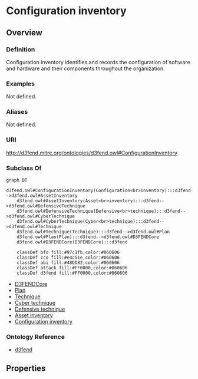 # Configuration inventory

## Overview

### Definition
Configuration inventory identifies and records the configuration of software and hardware and their components throughout the organization.

### Examples
Not defined.

### Aliases
Not defined.

### URI
http://d3fend.mitre.org/ontologies/d3fend.owl#ConfigurationInventory

### Subclass Of
```mermaid
graph BT
    d3fend.owl#ConfigurationInventory(Configuration<br>inventory):::d3fend-->d3fend.owl#AssetInventory
    d3fend.owl#AssetInventory(Asset<br>inventory):::d3fend-->d3fend.owl#DefensiveTechnique
    d3fend.owl#DefensiveTechnique(Defensive<br>technique):::d3fend-->d3fend.owl#CyberTechnique
    d3fend.owl#CyberTechnique(Cyber<br>technique):::d3fend-->d3fend.owl#Technique
    d3fend.owl#Technique(Technique):::d3fend-->d3fend.owl#Plan
    d3fend.owl#Plan(Plan):::d3fend-->d3fend.owl#D3FENDCore
    d3fend.owl#D3FENDCore(D3FENDCore):::d3fend
    
    classDef bfo fill:#97c1fb,color:#060606
    classDef cco fill:#e4c51e,color:#060606
    classDef abi fill:#48DD82,color:#060606
    classDef attack fill:#FF0000,color:#060606
    classDef d3fend fill:#FF0000,color:#060606
```

- [D3FENDCore](/docs/ontology/reference/model/D3FENDCore/D3FENDCore.md)
- [Plan](/docs/ontology/reference/model/D3FENDCore/Plan/Plan.md)
- [Technique](/docs/ontology/reference/model/D3FENDCore/Plan/Technique/Technique.md)
- [Cyber technique](/docs/ontology/reference/model/D3FENDCore/Plan/Technique/Cyber%20technique/Cyber%20technique.md)
- [Defensive technique](/docs/ontology/reference/model/D3FENDCore/Plan/Technique/Cyber%20technique/Defensive%20technique/Defensive%20technique.md)
- [Asset inventory](/docs/ontology/reference/model/D3FENDCore/Plan/Technique/Cyber%20technique/Defensive%20technique/Asset%20inventory/Asset%20inventory.md)
- [Configuration inventory](/docs/ontology/reference/model/D3FENDCore/Plan/Technique/Cyber%20technique/Defensive%20technique/Asset%20inventory/Configuration%20inventory/Configuration%20inventory.md)


### Ontology Reference
- [d3fend](http://d3fend.mitre.org/ontologies/d3fend.owl#)

## Properties
